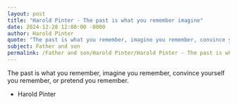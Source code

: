 ```yaml
---
layout: post
title: "Harold Pinter - The past is what you remember imagine"
date: 2024-12-28 12:00:00 -0000
author: Harold Pinter
quote: "The past is what you remember, imagine you remember, convince yourself you remember, or pretend you remember."
subject: Father and son
permalink: /Father and son/Harold Pinter/Harold Pinter - The past is what you remember imagine
---
```


The past is what you remember, imagine you remember, convince yourself you remember, or pretend you remember.

- Harold Pinter
